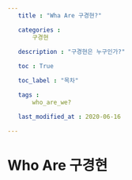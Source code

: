 ```yaml
---
   title : "Wha Are 구경현?" 

   categories : 
       구경현
   
   description : "구경현은 누구인가?"

   toc : True

   toc_label : "목차"

   tags : 
       who_are_we?

   last_modified_at : 2020-06-16

---
```


# Who Are 구경현






